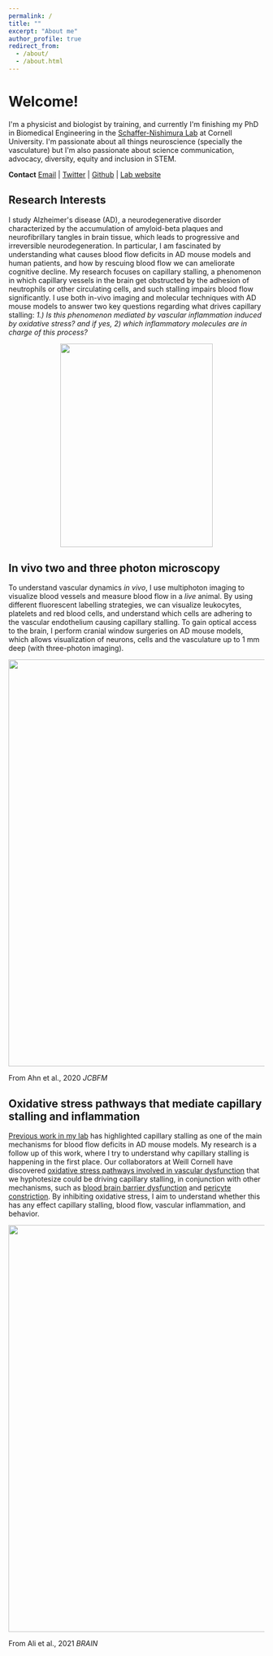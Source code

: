 ```yaml
---
permalink: /
title: ""
excerpt: "About me"
author_profile: true
redirect_from: 
  - /about/
  - /about.html
---
```


Welcome!
======
I'm a physicist and biologist by training, and currently I'm finishing my PhD in Biomedical Engineering in the [Schaffer-Nishimura Lab](https://snlab.bme.cornell.edu) at Cornell University. I'm passionate about all things neuroscience (specially the vasculature) but I'm also passionate about science communication, advocacy, diversity, equity and inclusion in STEM.   

**Contact**
[Email](mailto:nr376@cornell.edu) | [Twitter](https://twitter.com/NancyRuizU) | [Github](https://github.com/nancyruizu) | [Lab website](https://snlab.bme.cornell.edu)

Research Interests
------

I study Alzheimer's disease (AD), a neurodegenerative disorder characterized by the accumulation of amyloid-beta plaques and neurofibrillary tangles in brain tissue, which leads to progressive and irreversible neurodegeneration. In particular, I am fascinated by understanding what causes blood flow deficits in AD mouse models and human patients, and how by rescuing blood flow we can ameliorate cognitive decline. My research focuses on capillary stalling, a phenomenon in which capillary vessels in the brain get obstructed by the adhesion of neutrophils or other circulating cells, and such stalling impairs blood flow significantly. I use both in-vivo imaging and molecular techniques with AD mouse models to answer two key questions regarding what drives capillary stalling: *1.) Is this phenomenon mediated by vascular inflammation induced by oxidative stress? and if yes, 2) which inflammatory molecules are in charge of this process?*  

<p align="center">
<img src="https://nancyruizu.github.io/files/meandscope.JPG" width="300px", height="400px"> 
</p>

In vivo two and three photon microscopy
------

To understand vascular dynamics *in vivo*, I use multiphoton imaging to visualize blood vessels and measure blood flow in a *live* animal. By using different fluorescent labelling strategies, we can visualize leukocytes, platelets and red blood cells, and understand which cells are adhering to the vascular endothelium causing capillary stalling. To gain optical access to the brain, I perform cranial window surgeries on AD mouse models, which allows visualization of neurons, cells and the vasculature up to 1 mm deep (with three-photon imaging).

<p align="center">
<img src="https://nancyruizu.github.io/images/THG.png" width="800px"> 
</p>

From Ahn et al., 2020 *JCBFM*

Oxidative stress pathways that mediate capillary stalling and inflammation
------

[Previous work in my lab](https://www.nature.com/articles/s41593-018-0329-4) has highlighted capillary stalling as one of the main mechanisms for blood flow deficits in AD mouse models. My research is a follow up of this work, where I try to understand why capillary stalling is happening in the first place. Our collaborators at Weill Cornell have discovered [oxidative stress pathways involved in vascular dysfunction](https://www.nature.com/articles/ncomms6318) that we hyphotesize could be driving capillary stalling, in conjunction with other mechanisms, such as [blood brain barrier dysfunction](https://doi.org/10.1093/brain/awab387) and [pericyte constriction](https://science.sciencemag.org/content/early/2019/06/19/science.aav9518). By inhibiting oxidative stress, I aim to understand whether this has any effect capillary stalling, blood flow, vascular inflammation, and behavior. 

<p align="center">
<img src="https://nancyruizu.github.io/images/VEGF.png" width="800px"> 
</p>

From Ali et al., 2021 *BRAIN*

